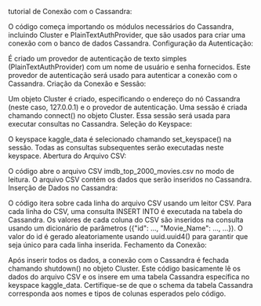  tutorial de Conexão com o Cassandra:

O código começa importando os módulos necessários do Cassandra, incluindo Cluster e PlainTextAuthProvider, que são usados para criar uma conexão com o banco de dados Cassandra.
Configuração da Autenticação:

É criado um provedor de autenticação de texto simples (PlainTextAuthProvider) com um nome de usuário e senha fornecidos. Este provedor de autenticação será usado para autenticar a conexão com o Cassandra.
Criação da Conexão e Sessão:

Um objeto Cluster é criado, especificando o endereço do nó Cassandra (neste caso, 127.0.0.1) e o provedor de autenticação.
Uma sessão é criada chamando connect() no objeto Cluster. Essa sessão será usada para executar consultas no Cassandra.
Seleção do Keyspace:

O keyspace kaggle_data é selecionado chamando set_keyspace() na sessão. Todas as consultas subsequentes serão executadas neste keyspace.
Abertura do Arquivo CSV:

O código abre o arquivo CSV imdb_top_2000_movies.csv no modo de leitura. O arquivo CSV contém os dados que serão inseridos no Cassandra.
Inserção de Dados no Cassandra:

O código itera sobre cada linha do arquivo CSV usando um leitor CSV.
Para cada linha do CSV, uma consulta INSERT INTO é executada na tabela do Cassandra.
Os valores de cada coluna do CSV são inseridos na consulta usando um dicionário de parâmetros ({"id": ..., "Movie_Name": ..., ...}).
O valor do id é gerado aleatoriamente usando uuid.uuid4() para garantir que seja único para cada linha inserida.
Fechamento da Conexão:

Após inserir todos os dados, a conexão com o Cassandra é fechada chamando shutdown() no objeto Cluster.
Este código basicamente lê os dados do arquivo CSV e os insere em uma tabela Cassandra específica no keyspace kaggle_data. Certifique-se de que o schema da tabela Cassandra corresponda aos nomes e tipos de colunas esperados pelo código.

